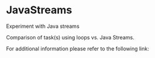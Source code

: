 # JavaStreams
Experiment with Java streams

Comparison of task(s) using loops vs. Java Streams.

For additional information please refer to the following link:

<TBD>

